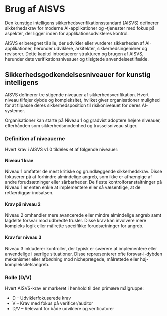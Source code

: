 # Brug af AISVS

Den kunstige intelligens sikkerhedsverifikationsstandard (AISVS) definerer sikkerhedskrav for moderne AI-applikationer og -tjenester med fokus på aspekter, der ligger inden for applikationsudvikleres kontrol.

AISVS er beregnet til alle, der udvikler eller vurderer sikkerheden af AI-applikationer, herunder udviklere, arkitekter, sikkerhedsingeniører og revisorer. Dette kapitel introducerer strukturen og brugen af AISVS, herunder dets verifikationsniveauer og tilsigtede anvendelsestilfælde.

## Sikkerhedsgodkendelsesniveauer for kunstig intelligens

AISVS definerer tre stigende niveauer af sikkerhedsverifikation. Hvert niveau tilføjer dybde og kompleksitet, hvilket giver organisationer mulighed for at tilpasse deres sikkerhedsposition til risikoniveauet for deres AI-systemer.

Organisationer kan starte på Niveau 1 og gradvist adoptere højere niveauer, efterhånden som sikkerhedsmodenhed og trusselsniveau stiger.

### Definition af niveauerne

Hvert krav i AISVS v1.0 tildeles et af følgende niveauer:

#### Niveau 1 krav

Niveau 1 omfatter de mest kritiske og grundlæggende sikkerhedskrav. Disse fokuserer på at forhindre almindelige angreb, som ikke er afhængige af andre forudsætninger eller sårbarheder. De fleste kontrolforanstaltninger på Niveau 1 er enten enkle at implementere eller så væsentlige, at de retfærdiggør indsatsen.

#### Krav på niveau 2

Niveau 2 omhandler mere avancerede eller mindre almindelige angreb samt lagdelte forsvar mod udbredte trusler. Disse krav kan involvere mere kompleks logik eller målrette specifikke forudsætninger for angreb.

#### Krav for niveau 3

Niveau 3 inkluderer kontroller, der typisk er sværere at implementere eller anvendelige i særlige situationer. Disse repræsenterer ofte forsvar-i-dybden mekanismer eller afbødning mod nicheprægede, målrettede eller høj-kompleksitetsangreb.

### Rolle (D/V)

Hvert AISVS-krav er markeret i henhold til den primære målgruppe:

* D – Udviklerfokuserede krav
* V – Krav med fokus på verificer/auditor
* D/V – Relevant for både udviklere og verificatorer


